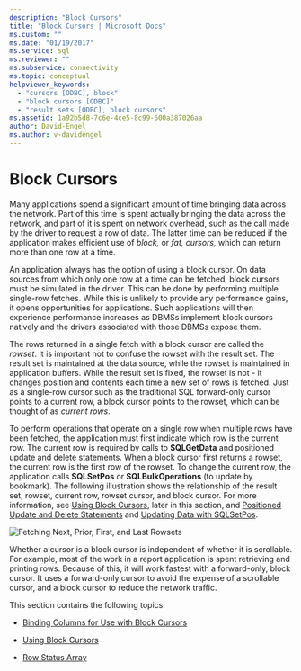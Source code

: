 ```yaml
---
description: "Block Cursors"
title: "Block Cursors | Microsoft Docs"
ms.custom: ""
ms.date: "01/19/2017"
ms.service: sql
ms.reviewer: ""
ms.subservice: connectivity
ms.topic: conceptual
helpviewer_keywords: 
  - "cursors [ODBC], block"
  - "block cursors [ODBC]"
  - "result sets [ODBC], block cursors"
ms.assetid: 1a92b5d8-7c6e-4ce5-8c99-600a387026aa
author: David-Engel
ms.author: v-davidengel
---
```

# Block Cursors
Many applications spend a significant amount of time bringing data across the network. Part of this time is spent actually bringing the data across the network, and part of it is spent on network overhead, such as the call made by the driver to request a row of data. The latter time can be reduced if the application makes efficient use of *block,* or *fat,* *cursors,* which can return more than one row at a time.  
  
 An application always has the option of using a block cursor. On data sources from which only one row at a time can be fetched, block cursors must be simulated in the driver. This can be done by performing multiple single-row fetches. While this is unlikely to provide any performance gains, it opens opportunities for applications. Such applications will then experience performance increases as DBMSs implement block cursors natively and the drivers associated with those DBMSs expose them.  
  
 The rows returned in a single fetch with a block cursor are called the *rowset*. It is important not to confuse the rowset with the result set. The result set is maintained at the data source, while the rowset is maintained in application buffers. While the result set is fixed, the rowset is not - it changes position and contents each time a new set of rows is fetched. Just as a single-row cursor such as the traditional SQL forward-only cursor points to a current row, a block cursor points to the rowset, which can be thought of as *current rows*.  
  
 To perform operations that operate on a single row when multiple rows have been fetched, the application must first indicate which row is the current row. The current row is required by calls to **SQLGetData** and positioned update and delete statements. When a block cursor first returns a rowset, the current row is the first row of the rowset. To change the current row, the application calls **SQLSetPos** or **SQLBulkOperations** (to update by bookmark). The following illustration shows the relationship of the result set, rowset, current row, rowset cursor, and block cursor. For more information, see [Using Block Cursors](../../../odbc/reference/develop-app/using-block-cursors.md), later in this section, and [Positioned Update and Delete Statements](../../../odbc/reference/develop-app/positioned-update-and-delete-statements.md) and [Updating Data with SQLSetPos](../../../odbc/reference/develop-app/updating-data-with-sqlsetpos.md).  
  
 ![Fetching Next, Prior, First, and Last Rowsets](../../../odbc/reference/develop-app/media/pr20_2.gif "pr20_2")  
  
 Whether a cursor is a block cursor is independent of whether it is scrollable. For example, most of the work in a report application is spent retrieving and printing rows. Because of this, it will work fastest with a forward-only, block cursor. It uses a forward-only cursor to avoid the expense of a scrollable cursor, and a block cursor to reduce the network traffic.  
  
 This section contains the following topics.  
  
-   [Binding Columns for Use with Block Cursors](../../../odbc/reference/develop-app/binding-columns-for-use-with-block-cursors.md)  
  
-   [Using Block Cursors](../../../odbc/reference/develop-app/using-block-cursors.md)  
  
-   [Row Status Array](../../../odbc/reference/develop-app/row-status-array.md)

